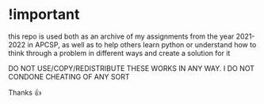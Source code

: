 # !important

this repo is used both as an archive of my assignments from the year 2021-2022 in APCSP, as well as to help others learn python or understand how to think through a problem in different ways and create a solution for it

DO NOT USE/COPY/REDISTRIBUTE THESE WORKS IN ANY WAY. I DO NOT CONDONE CHEATING OF ANY SORT

Thanks :+1:
